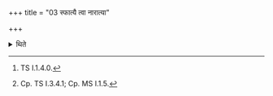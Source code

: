 +++
title = "03 स्फात्यै त्वा नारात्या"

+++

<details><summary>थिते</summary>

3. With sphātyai tvā nārātyai[^1] having addressed only the poured out (grains) (in the winnowing basket), with idamaham ...[^2] having moved away, with svarabhivyakhyam he looks towards the east.  


[^1]: TS I.1.4.0.

[^2]: Cp. TS I.3.4.1; Cp. MS I.1.5.  

[^3]: KS XXXI.3.
</details>
